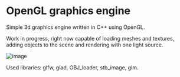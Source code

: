 # OpenGL graphics engine

Simple 3d graphics engine written in C++ using OpenGL.

Work in progress,
right now capable of loading meshes and textures, adding objects to the scene and rendering with one light source.

![image](https://github.com/user-attachments/assets/b14b2848-a114-447c-b2b5-222ccc316c6a)


Used libraries:
glfw, glad, OBJ_loader, stb_image, glm.




